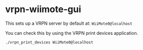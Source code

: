 vrpn-wiimote-gui
================



This sets up a VRPN server by default at: `WiiMote0@localhost`

You can check this by using the VRPN print devices application.

`./vrpn_print_devices WiiMote0@localhost`


